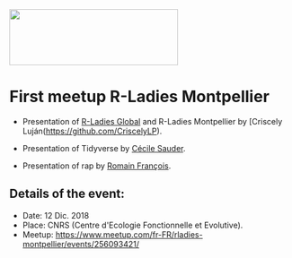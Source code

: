 <img src="https://github.com/rladies/starter-kit/blob/master/logo/R-LadiesGlobal_RBG_online_LogoWithText_Horizontal.png" data-canonical-src="https://github.com/rladies/starter-kit/blob/master/logo/R-LadiesGlobal_RBG_online_LogoWithText_Horizontal.png" width="300" height="100" />

# First meetup R-Ladies Montpellier

- Presentation of [R-Ladies Global](https://rladies.org/) and R-Ladies Montpellier by [Criscely Luján(https://github.com/CriscelyLP).

- Presentation of Tidyverse by [Cécile Sauder](https://github.com/cecilesauder/RLadiesTidyverse).

- Presentation of rap by [Romain François](https://github.com/romainfrancois/rap).

## Details of the event:
- Date: 12 Dic. 2018
- Place: CNRS (Centre d'Ecologie Fonctionnelle et Evolutive).
- Meetup: https://www.meetup.com/fr-FR/rladies-montpellier/events/256093421/
